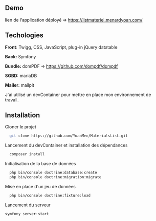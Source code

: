 
## Demo

lien de l'application déployé => https://listmateriel.menardyoan.com/


## Techologies

**Front:** Twigg, CSS, JavaScript, plug-in jQuery datatable

**Back:** Symfony

**Bundle:** domPDF => https://github.com/dompdf/dompdf

**SGBD:** mariaDB

**Mailer:** mailpit

J'ai utilisé un devContainer pour mettre en place mon environnement de travail.


## Installation

Cloner le projet

```bash
  git clone https://github.com/YoanMen/MaterialsList.git
```
  
Lancement du devContainer et installation des dépendances

```bash
  composer install
```

Initialisation de la base de données

```bash
  php bin/console doctrine:database:create
  php bin/console doctrine:migration:migrate
```

Mise en place d'un jeu de données

```bash
  php bin/console doctrine:fixture:load
```

Lancement du serveur 

```bash
symfony server:start
```
